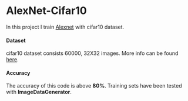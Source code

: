 # AlexNet-Cifar10

In this project I train [Alexnet](https://www.learnopencv.com/understanding-alexnet/) with cifar10 dataset.    

#### Dataset

cifar10 dataset consists 60000, 32X32 images. More info can be found [here](https://www.cs.toronto.edu/~kriz/cifar.html).
#### Accuracy

The accuracy of this code is above **80%**. Training sets have been tested with **ImageDataGenerator**. 
